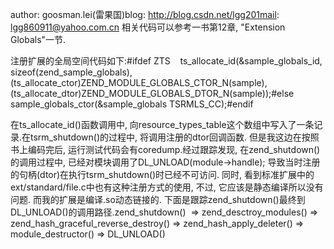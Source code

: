 author: goosman.lei(雷果国)blog: http://blog.csdn.net/lgg201mail: lgg860911@yahoo.com.cn
相关代码可以参考<php extending and embedding>一书第12章, "Extension Globals"一节.

注册扩展的全局空间代码如下:#ifdef ZTS    ts_allocate_id(&sample_globals_id, sizeof(zend_sample_globals), (ts_allocate_ctor)ZEND_MODULE_GLOBALS_CTOR_N(sample), (ts_allocate_dtor)ZEND_MODULE_GLOBALS_DTOR_N(sample));#else    sample_globals_ctor(&sample_globals TSRMLS_CC);#endif

在ts_allocate_id()函数调用中, 向resource_types_table这个数组中写入了一条记录.在tsrm_shutdown()的过程中, 将调用注册的dtor回调函数.
但是我这边在按照书上编码完后, 运行测试代码会有coredump.经过跟踪发现, 在zend_shutdown()的调用过程中, 已经对模块调用了DL_UNLOAD(module->handle); 导致当时注册的句柄(dtor)在执行tsrm_shutdown()时已经不可访问.
同时, 看到标准扩展中的ext/standard/file.c中也有这种注册方式的使用, 不过, 它应该是静态编译所以没有问题. 而我的扩展是编译.so动态链接的.
下面是跟踪zend_shutdown()最终到DL_UNLOAD()的调用路径.zend_shutdown()  => zend_desctroy_modules() => zend_hash_graceful_reverse_destroy() => zend_hash_apply_deleter() => module_destructor() => DL_UNLOAD()
